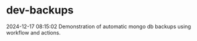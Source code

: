 # dev-backups
2024-12-17 08:15:02 Demonstration of automatic mongo db backups using workflow and actions.

